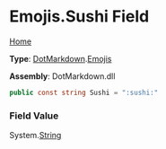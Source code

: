 # Emojis\.Sushi Field

[Home](../../../README.md)

**Type**: [DotMarkdown](../../README.md)\.[Emojis](../README.md)

**Assembly**: DotMarkdown\.dll

```csharp
public const string Sushi = ":sushi:"
```

### Field Value

System\.[String](https://docs.microsoft.com/en-us/dotnet/api/system.string)